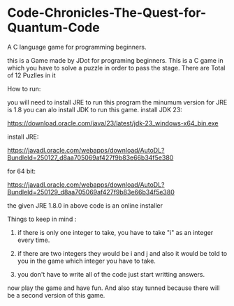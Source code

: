 # Code-Chronicles-The-Quest-for-Quantum-Code
A C language game for programming beginners.

this is a Game made by JDot for programing beginners. This is a C game in which you 
have to solve a puzzle in order to pass the stage. There are Total of 12 Puzlles in it

How to run:

you will need to install JRE to run this program the minumum version for JRE is 1.8 you can alo install JDK to run this game.
install JDK 23:

https://download.oracle.com/java/23/latest/jdk-23_windows-x64_bin.exe

install JRE:

https://javadl.oracle.com/webapps/download/AutoDL?BundleId=250127_d8aa705069af427f9b83e66b34f5e380

for 64 bit:

https://javadl.oracle.com/webapps/download/AutoDL?BundleId=250129_d8aa705069af427f9b83e66b34f5e380

the given JRE 1.8.0 in above code is an online installer

Things to keep in mind :

1) if there is only one integer to take, you have to take "i" as an integer every time.

2) if there are two integers they would be i and j and also it would be told to you in 
the game which integer you have to take.

3) you don't have to write all of the code just start writting answers.

now play the game and have fun.
And also stay tunned because there will be a second version of this game.
